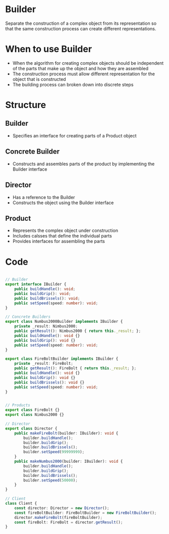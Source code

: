 # Builder
Separate the construction of a complex object from its representation so that the same construction process can create different representations.

# When to use Builder
* When the algorithm for creating complex objects should be independent of the parts that make up the object and how they are assembled
* The construction process must allow different representation for the object that is constructed
* The building process can broken down into discrete steps


# Structure

## Builder
* Specifies an interface for creating parts of a Product object

## Concrete Builder
* Constructs and assembles parts of the product by implementing the Builder interface

## Director
* Has a reference to the Builder
* Constructs the object using the Builder interface

## Product
* Represents the complex object under construction
* Includes calsses that define the individual parts
* Provides interfaces for assembling the parts

# Code

```typescript

// Builder
export interface IBuilder {    
    public buildHandle(): void;
    public buildGrip(): void;
    public buildBrissels(): void;
    public setSpeed(speed: number): void;
}

// Concrete Builders
export class Numbus2000Builder implements IBuilder {
    private _result: Nimbus2000;
    public getResult(): Nimbus2000 { return this._result; };
    public buildHandle(): void {}
    public buildGrip(): void {}
    public setSpeed(speed: number): void;
}

export class FireBoltBuilder implements IBuilder {
    private _result: FireBolt;
    public getResult(): FireBolt { return this._result; };
    public buildHandle(): void {}
    public buildGrip(): void {}
    public buildBrissels(): void {}
    public setSpeed(speed: number): void;
}


// Products
export class FireBolt {}
export class Nimbus2000 {}

// Director
export class Director {    
    public makeFireBolt(builder: IBuilder): void {
        builder.buildHandle();
        builder.buildGrip();
        builder.buildBrissels();
        builder.setSpeed(99999999);
    }
    public makeNumbus2000(builder: IBuilder): void {
        builder.buildHandle();
        builder.buildGrip();
        builder.buildBrissels();
        builder.setSpeed(50000);
    }
}

// Client
class Client {
    const director: Director = new Director();
    const fireBoltBuilder: FireBoltBuilder = new FireBoltBuilder();
    director.makeFireBolt(fireBoltBuilder);
    const fireBolt: FireBolt = director.getResult();
}
```
